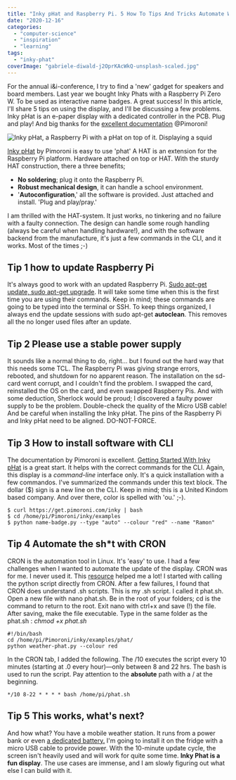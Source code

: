 ```yaml
---
title: "Inky pHat and Raspberry Pi. 5 How To Tips And Tricks Automate Weather Reports."
date: "2020-12-16"
categories: 
  - "computer-science"
  - "inspiration"
  - "learning"
tags: 
  - "inky-phat"
coverImage: "gabriele-diwald-j2OprKAcWkQ-unsplash-scaled.jpg"
---
```


For the annual i&i-conference, I try to find a 'new' gadget for speakers and board members. Last year we bought Inky Phats with a Raspberry Pi Zero W. To be used as interactive name badges. A great success! In this article, I'll share 5 tips on using the display, and I'll be discussing a few problems. Inky pHat is an e-paper display with a dedicated controller in the PCB. Plug and play! And big thanks for the [excellent documentation](https://learn.pimoroni.com/tutorial/sandyj/getting-started-with-inky-phat) @Pimoroni!

![Inky pHat, a Raspberry Pi with a pHat on top of it. Displaying a squid](images/inky_phat.jpg)

[Inky pHat](https://shop.pimoroni.com/products/inky-phat?variant=12549254217811) by Pimoroni is easy to use 'phat' A HAT is an extension for the Raspberry Pi platform. Hardware attached on top or HAT. With the sturdy HAT construction, there a three benefits;

- **No soldering**; plug it onto the Raspberry Pi.
- **Robust mechanical design**, it can handle a school environment.
- '**Autoconfiguration**,' all the software is provided. Just attached and install. 'Plug and play/pray.'

I am thrilled with the HAT-system. It just works, no tinkering and no failure with a faulty connection. The design can handle some rough handling (always be careful when handling hardware!), and with the software backend from the manufacture, it's just a few commands in the CLI, and it works. Most of the times ;-)

## Tip 1 how to update Raspberry Pi

It's always good to work with an updated Raspberry Pi. [Sudo apt-get update, sudo apt-get upgrade](https://askubuntu.com/questions/94102/what-is-the-difference-between-apt-get-update-and-upgrade). It will take some time when this is the first time you are using their commands. Keep in mind; these commands are going to be typed into the terminal or SSH. To keep things organized, I always end the update sessions with sudo apt-get **autoclean**. This removes all the no longer used files after an update.

## Tip 2 Please use a stable power supply

It sounds like a normal thing to do, right... but I found out the hard way that this needs some TCL. The Raspberry Pi was giving strange errors, rebooted, and shutdown for no apparent reason. The installation on the sd-card went corrupt, and I couldn't find the problem. I swapped the card, reinstalled the OS on the card, and even swapped Raspberry Pis. And with some deduction, Sherlock would be proud; I discovered a faulty power supply to be the problem. Double-check the quality of the Micro USB cable! And be careful when installing the Inky pHat. The pins of the Raspberry Pi and Inky pHat need to be aligned. DO-NOT-FORCE.

## Tip 3 How to install software with CLI

The documentation by Pimoroni is excellent. [Getting Started With Inky pHat](https://learn.pimoroni.com/tutorial/sandyj/getting-started-with-inky-phat) is a great start. It helps with the correct commands for the CLI. Again, this display is a _command-line_ interface only. It's a quick installation with a few commandos. I've summarized the commands under this text block. The dollar ($) sign is a new line on the CLI. Keep in mind; this is a United Kindom based company. And over there, color is spelled with 'ou.' ;-).

```
$ curl https://get.pimoroni.com/inky | bash
$ cd /home/pi/Pimoroni/inky/examples
$ python name-badge.py --type "auto" --colour "red" --name "Ramon"
```

## Tip 4 Automate the sh\*t with CRON

CRON is the automation tool in Linux. It's 'easy' to use. I had a few challenges when I wanted to automate the update of the display. CRON was for me. I never used it. This [resource](https://forums.pimoroni.com/t/need-help-with-inky-phat-crontab-update/7207) helped me a lot! I started with calling the python script directly from CRON. After a few failures, I found that CRON does understand .sh scripts. This is my .sh script. I called it phat.sh. Open a new file with nano phat.sh. Be in the root of your folders; cd is the command to return to the root. Exit nano with ctrl+x and save (!) the file. After saving, make the file executable. Type in the same folder as the phat.sh : _chmod +x phat.sh_

```
#!/bin/bash
cd /home/pi/Pimoroni/inky/examples/phat/
python weather-phat.py --colour red
```

In the CRON tab, I added the following. The /10 executes the script every 10 minutes (starting at .0 every hour)—only between 8 and 22 hrs. The bash is used to run the script. Pay attention to the **absolute** path with a / at the beginning.

```
*/10 8-22 * * * * bash /home/pi/phat.sh
```

## Tip 5 This works, what's next?

And how what? You have a mobile weather station. It runs from a power bank or even [a dedicated battery.](https://www.hackster.io/news/pisugar-is-a-compact-battery-solution-designed-specifically-for-the-raspberry-pi-zero-416b503732e6) I'm going to install it on the fridge with a micro USB cable to provide power. With the 10-minute update cycle, the screen isn't heavily used and will work for quite some time. **Inky Phat is a fun display**. The use cases are immense, and I am slowly figuring out what else I can build with it.

